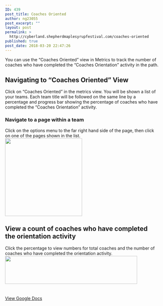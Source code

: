 ```yaml
---
ID: 439
post_title: Coaches Oriented
author: ng23055
post_excerpt: ""
layout: post
permalink: >
  http://cyberland.shepherdmaplesyrupfestival.com/coaches-oriented
published: true
post_date: 2018-03-20 22:47:26
---
```

You can use the “Coaches Oriented” view in Metrics to track the number of coaches who have completed the “Coaches Orientation” activity in the path.
<h2>Navigating to “Coaches Oriented” View</h2>
Click on “Coaches Oriented” in the metrics view. You will be shown a list of your teams. Each team title will be followed on the same line by a percentage and progress bar showing the percentage of coaches who have completed the “Coaches Orientation” activity.
<h3>Navigate to a page within a team</h3>
Click on the options menu to the far right hand side of the page, then click on one of the pages shown in the list.

<img title="" src="http://cyberland.shepherdmaplesyrupfestival.com/wp-content/uploads/2018/03/null-14.png" alt="" width="253" height="256" />
<h2>View a count of coaches who have completed the orientation activity</h2>
Click the percentage to view numbers for total coaches and the number of coaches who have completed the orientation activity.

<img title="" src="http://cyberland.shepherdmaplesyrupfestival.com/wp-content/uploads/2018/03/null-15.png" alt="" width="434" height="92" />

#

<a href="https://docs.google.com/document/d/1yHDnN83bDyDZM71zl98aqs5VLVpDbvxgTw_ykTp4bzU/edit?usp=sharing">View Google Docs</a>